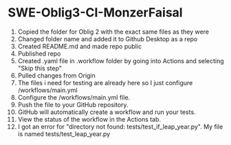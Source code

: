 # SWE-Oblig3-CI-MonzerFaisal

1. Copied the folder for Oblig 2 with the exact same files as they were
2. Changed folder name and added it to Github Desktop as a repo
3. Created README.md and made repo public
4. Published repo
5. Created .yaml file in .workflow folder by going into Actions and selecting "Skip this step"
6. Pulled changes from Origin
7. The files i need for testing are already here so I just configure /workflows/main.yml
8. Configure the /workflows/main.yml file.
9. Push the file to your GitHub repository.
10. GitHub will automatically create a workflow and run your tests.
11. View the status of the workflow in the Actions tab.
12. I got an error for "directory not found: tests/test_if_leap_year.py". My file is named tests/test_leap_year.py 
